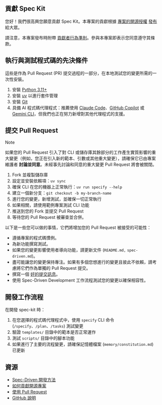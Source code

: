 ## 貢獻 Spec Kit

您好！我們很高興您願意貢獻 Spec Kit。本專案的貢獻根據 [專案的開源授權](LICENSE) [發布](https://help.github.com/articles/github-terms-of-service/#6-contributions-under-repository-license) 給大眾。

請注意，本專案發布時附帶 [貢獻者行為準則](CODE_OF_CONDUCT.md)。參與本專案即表示您同意遵守其條款。

## 執行與測試程式碼的先決條件

這些是作為 Pull Request (PR) 提交過程的一部分，在本地測試您的變更所需的一次性安裝。

1. 安裝 [Python 3.11+](https://www.python.org/downloads/)
2. 安裝 [uv](https://docs.astral.sh/uv/) 以進行套件管理
3. 安裝 [Git](https://git-scm.com/downloads)
4. 具備 AI 程式碼代理程式：推薦使用 [Claude Code](https://www.anthropic.com/claude-code)、[GitHub Copilot](https://code.visualstudio.com/) 或 [Gemini CLI](https://github.com/google-gemini/gemini-cli)，但我們也正在努力新增對其他代理程式的支援。

## 提交 Pull Request

>[!NOTE]
>如果您的 Pull Request 引入了對 CLI 或儲存庫其餘部分的工作產生實質影響的重大變更（例如，您正在引入新的範本、引數或其他重大變更），請確保它已由專案維護者 **討論並同意**。未經事先討論和同意的重大變更 Pull Request 將會被關閉。

1. Fork 並複製儲存庫
2. 設定並安裝依賴項：`uv sync`
3. 確保 CLI 在您的機器上正常執行：`uv run specify --help`
4. 建立一個新分支：`git checkout -b my-branch-name`
5. 進行您的變更，新增測試，並確保一切正常執行
6. 如果相關，請使用範例專案測試 CLI 功能
7. 推送到您的 Fork 並提交 Pull Request
8. 等待您的 Pull Request 被審查並合併。

以下是一些您可以做的事情，它們將增加您的 Pull Request 被接受的可能性：

- 遵循專案的程式碼慣例。
- 為新功能撰寫測試。
- 如果您的變更影響使用者導向功能，請更新文件 (`README.md,` `spec-driven.md`)。
- 盡可能讓您的變更保持專注。如果有多個您想進行的變更且彼此不依賴，請考慮將它們作為單獨的 Pull Request 提交。
- 撰寫一個 [好的提交訊息](http://tbaggery.com/2008/04/19/a-note-about-git-commit-messages.html)。
- 使用 Spec-Driven Development 工作流程測試您的變更以確保相容性。

## 開發工作流程

在開發 spec-kit 時：

1. 在您選擇的程式碼代理程式中，使用 `specify` CLI 命令 (`/specify`、`/plan`、`/tasks`) 測試變更
2. 驗證 `templates/` 目錄中的範本是否正常運作
3. 測試 `scripts/` 目錄中的腳本功能
4. 如果進行了主要的流程變更，請確保記憶體檔案 (`memory/constitution.md`) 已更新

## 資源

- [Spec-Driven 開發方法](./spec-driven.md)
- [如何貢獻開源專案](https://opensource.guide/how-to-contribute/)
- [使用 Pull Request](https://help.github.com/articles/about-pull-requests/)
- [GitHub 說明](https://help.github.com)

